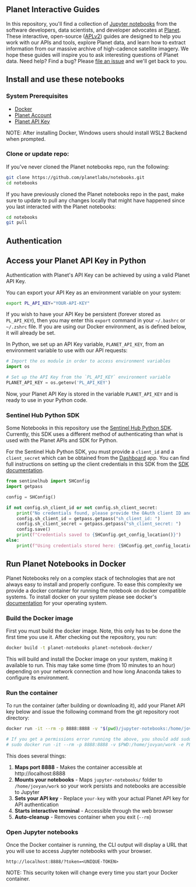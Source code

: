 ## Planet Interactive Guides

In this repository, you'll find a collection of [Jupyter notebooks](http://jupyter-notebook-beginner-guide.readthedocs.io/en/latest/what_is_jupyter.html) from the software developers, data scientists, and developer advocates at [Planet](https://www.planet.com/). These interactive, open-source ([APLv2](LICENSE)) guides are designed to help you work with our APIs and tools, explore Planet data, and learn how to extract information from our massive archive of high-cadence satellite imagery. We hope these guides will inspire you to ask interesting questions of Planet data. Need help? Find a bug? Please [file an issue](https://github.com/planetlabs/notebooks/issues/new) and we'll get back to you.

## Install and use these notebooks

### System Prerequisites
* [Docker](https://store.docker.com/search?type=edition&offering=community)
* [Planet Account](https://www.planet.com/explorer/?signup=1)
* [Planet API Key](https://www.planet.com/account/)

NOTE: After installing Docker, Windows users should install WSL2 Backend when prompted.

### Clone or update repo:

If you've never cloned the Planet notebooks repo, run the following:

```bash
git clone https://github.com/planetlabs/notebooks.git
cd notebooks
```

If you have previously cloned the Planet notebooks repo in the past, make sure to update to pull any changes locally that might have happened since you last interacted with the Planet notebooks:

```bash
cd notebooks
git pull
``` 

## Authentication

## Access your Planet API Key in Python

Authentication with Planet's API Key can be achieved by using a valid Planet API Key.

You can export your API Key as an environment variable on your system:

```bash
export PL_API_KEY="YOUR-API-KEY"
```

If you wish to have your API Key be persistent (forever stored as ```PL_API_KEY```), then you may enter this ```export``` command in your ```~/.bashrc``` or ```~/.zshrc``` file. If you are using our Docker environment, as is defined below, it will already be set.

In Python, we set up an API Key variable, ```PLANET_API_KEY```, from an environment variable to use with our API requests:

```python
# Import the os module in order to access environment variables
import os

# Set up the API Key from the `PL_API_KEY` environment variable
PLANET_API_KEY = os.getenv('PL_API_KEY')
```

Now, your Planet API Key is stored in the variable ```PLANET_API_KEY``` and is ready to use in your Python code.

### Sentinel Hub Python SDK
Some Notebooks in this repository use the [Sentinel Hub Python SDK](https://sentinelhub-py.readthedocs.io/en/latest/index.html).  Currently, this SDK uses a different method of authenticating than what is used with the Planet APIs and SDK for Python. 

For the Sentinel Hub Python SDK, you must provide a ```client_id``` and a ```client_secret``` which can be obtained from the [Dashboard](https://apps.sentinel-hub.com/dashboard/) app. You can find full instructions on setting up the client credentials in this SDK from the [SDK documentation](https://sentinelhub-py.readthedocs.io/en/latest/configure.html).

```python
from sentinelhub import SHConfig 
import getpass

config = SHConfig()

if not config.sh_client_id or not config.sh_client_secret:
    print("No credentials found, please provide the OAuth client ID and secret.")
    config.sh_client_id = getpass.getpass("sh_client_id: ")
    config.sh_client_secret = getpass.getpass("sh_client_secret: ")
    config.save()
    print(f"Credentials saved to {SHConfig.get_config_location()}")
else:
    print(f"Using credentials stored here: {SHConfig.get_config_location()}")
```

## Run Planet Notebooks in Docker
Planet Notebooks rely on a complex stack of technologies that are not always easy to install and properly 
configure. To ease this complexity we provide a docker container for running the notebook on docker compatible 
systems. To install docker on your system please see docker's [documentation](https://docs.docker.com/engine/installation/)
for your operating system.

### Build the Docker image

First you must build the docker image. Note, this only has to be done the first time you use it. After checking out the
repository, you run:
```bash
docker build -t planet-notebooks planet-notebook-docker/
```

This will build and install the Docker image on your system, making it available to run. This may take some 
time (from 10 minutes to an hour) depending on your network connection and how long Anaconda takes to configure
its environment.

### Run the container
To run the container (after building or downloading it), add your Planet API key below and issue the following command from the git repository root directory:

```bash
docker run -it --rm -p 8888:8888 -v "$(pwd)/jupyter-notebooks:/home/jovyan/work" -e PL_API_KEY='your-key' planet-notebooks

# If you get a permissions error running the above, you should add sudo to the front:
# sudo docker run -it --rm -p 8888:8888 -v $PWD:/home/jovyan/work -e PL_API_KEY='[YOUR-API-KEY]' planet-notebooks
```

This does several things:  

1. **Maps port 8888** - Makes the container accessible at http://localhost:8888
2. **Mounts your notebooks** - Maps `jupyter-notebooks/` folder to `/home/jovyan/work` so your work persists and notebooks are accessible to Jupyter
3. **Sets your API key** - Replace `your-key` with your actual Planet API key for API authentication
4. **Starts interactive terminal** - Accessible through the web browser
5. **Auto-cleanup** - Removes container when you exit (`--rm`)

### Open Jupyter notebooks
Once the Docker container is running, the CLI output will display a URL that you will use to access Jupyter notebooks
with your browser.
```
http://localhost:8888/?token=<UNIQUE-TOKEN>
```

NOTE: This security token will change every time you start your Docker container.